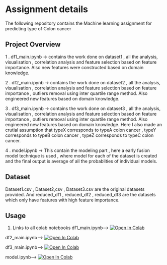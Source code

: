 # Assignment details

The following repository contains the Machine learning assignment for predicting type of Colon cancer

## Project Overview
1 . df1_main.ipynb -> contains the work done on dataset1 , all the analysis, visualisation , correlation analysis and feature selection based on feature importance. Also new features were constructed based on domain knowledge.

2 . df2_main.ipynb -> contains the work done on dataset2 , all the analysis, visualisation , correlation analysis and feature selection based on feature importance , outliers removal using inter quartile range method. Also engineered new features based on domain knowledge.

3 . df3_main.ipynb -> contains the work done on dataset3 , all the analysis, visualisation , correlation analysis and feature selection based on feature importance , outliers removal using inter quartile range method. Also engineered new features based on domain knowledge. Here I also made an crutial assumption that typeX corresponds to typeA colon cancer , typeY corresponds to typeB colon cancer , typeZ corresponds to typeC colon cancer.

4 . model.ipynb -> This contain the modeling part , here a early fusion model technique is used , where model for each of the dataset is created and the final output is average of all the probablities of individual models.

## Dataset
Dataset1.csv , Dataset2,csv , Dataset3.csv are the original datasets provided. And reduced_df1 , reduced_df2 , reduced_df3 are the datasets which only have features with high feature importance.

## Usage
1. Links to all colab notebooks 
df1_main.ipynb-->
[![Open In Colab](https://colab.research.google.com/assets/colab-badge.svg)](https://colab.research.google.com/drive/1MywUMYEbvRvmihGVSXanG1cNDGaTEAAQ?usp=sharing)

df2_main.ipynb-->
[![Open In Colab](https://colab.research.google.com/assets/colab-badge.svg)](https://colab.research.google.com/drive/1OOUBXnIOe3Gxy_iRg7S5POzt5xlU7gas?usp=sharing)

df3_main.ipynb-->
[![Open In Colab](https://colab.research.google.com/assets/colab-badge.svg)](https://colab.research.google.com/drive/1DJJW-Qi_pgHiQdipHoSqqYmzKzdG3PHr?usp=sharing)

model.ipynb-->
[![Open In Colab](https://colab.research.google.com/assets/colab-badge.svg)](https://colab.research.google.com/drive/1zokFG7VbdiFdmOeLjLknYebALayz5xwt?usp=sharing)




